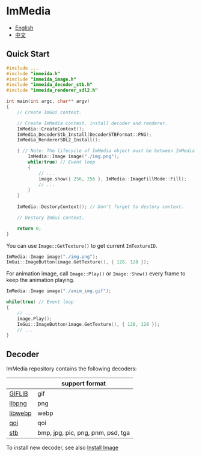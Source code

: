 # ImMedia

- [English](./README.md)
- [中文](./doc/zh_cn/README.md)

## Quick Start

```cpp
#include ...
#include "immeida.h"
#include "immeida_image.h"
#include "immeida_decoder_stb.h"
#include "immeida_renderer_sdl2.h"

int main(int argc, char** argv)
{
    // Create ImGui context.

    // Create ImMedia context, install decoder and renderer.
    ImMedia::CreateContext();
    ImMedia_DecoderStb_Install(DecoderSTBFormat::PNG);
    ImMedia_RendererSDL2_Install();

    { // Note: The lifecycle of ImMedia object must be between ImMedia::CreateContext() and ImMedia::DestoryContext().
        ImMedia::Image image("./img.png");
        while(true) // Event loop
        {
            // ...
            image.show({ 256, 256 }, ImMedia::ImageFillMode::Fill);
            // ...
        }   
    }
    
    ImMedia::DestoryContext(); // Don't forget to destory context.

    // Destory ImGui context.

    return 0;
}
```

You can use `Image::GetTexture()` to get current `ImTextureID`.

```cpp
ImMedia::Image image("./img.png");
ImGui::ImageButton(image.GetTexture(), { 128, 128 });
```

For animation image, call `Image::Play()` or `Image::Show()` every frame to keep the animation playing.

```cpp
ImMedia::Image image("./anim_img.gif");

while(true) // Event loop
{
    // ...
    image.Play();
    ImGui::ImageButton(image.GetTexture(), { 128, 128 });
    // ...
}
```

## Decoder

ImMedia repository contains the following decoders:

|                                                     | support format                    |
| --------------------------------------------------- | --------------------------------- |
| [GIFLIB](https://giflib.sourceforge.net/)           | gif                               |
| [libpng](http://www.libpng.org/pub/png/libpng.html) | png                               |
| [libwebp](https://github.com/webmproject/libwebp)   | webp                              |
| [qoi](https://github.com/phoboslab/qoi)             | qoi                               |
| [stb](https://github.com/nothings/stb)              | bmp, jpg, pic, png, pnm, psd, tga |

To install new decoder, see also [Install Image](./doc/en/Install%20Image%20Decoder.md)
